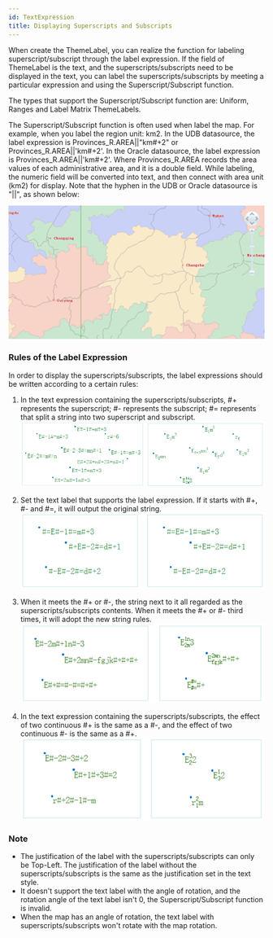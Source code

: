 ```yaml
---
id: TextExpression
title: Displaying Superscripts and Subscripts
---
```

When create the ThemeLabel, you can realize the function for labeling
superscript/subscript through the label expression. If the field of ThemeLabel
is the text, and the superscripts/subscripts need to be displayed in the text,
you can label the superscripts/subscripts by meeting a particular expression
and using the Superscript/Subscript function.

The types that support the Superscript/Subscript function are: Uniform, Ranges
and Label Matrix ThemeLabels.

The Superscript/Subscript function is often used when label the map. For
example, when you label the region unit: km2. In the UDB datasource, the label
expression is Provinces_R.AREA||"km#+2" or Provinces_R.AREA||'km#+2'. In the
Oracle datasource, the label expression is Provinces_R.AREA||'km#+2'. Where
Provinces_R.AREA records the area values of each administrative area, and it
is a double field. While labeling, the numeric field will be converted into
text, and then connect with area unit (km2) for display. Note that the hyphen
in the UDB or Oracle datasource is "||", as shown below:

![](img/Expression.png)

### Rules of the Label Expression

In order to display the superscripts/subscripts, the label expressions should
be written according to a certain rules:

1. In the text expression containing the superscripts/subscripts, #+ represents the superscript; #- represents the subscript; #= represents that split a string into two superscript and subscript.<br/>
![](img/TextExpression.png)
2. Set the text label that supports the label expression. If it starts with #+, #- and #=, it will output the original string.<br/>
![](img/TextExpression2.png)

3. When it meets the #+ or #-, the string next to it all regarded as the superscripts/subscripts contents. When it meets the #+ or #- third times, it will adopt the new string rules.<br/>
![](img/TextExpression3.png)

4. In the text expression containing the superscripts/subscripts, the effect of two continuous #+ is the same as a #-, and the effect of two continuous #- is the same as a #+.<br/>
![](img/TextExpression4.png)


### Note

* The justification of the label with the superscripts/subscripts can only be Top-Left. The justification of the label without the superscripts/subscripts is the same as the justification set in the text style.
* It doesn't support the text label with the angle of rotation, and the rotation angle of the text label isn't 0, the Superscript/Subscript function is invalid.
* When the map has an angle of rotation, the text label with superscripts/subscripts won't rotate with the map rotation.



